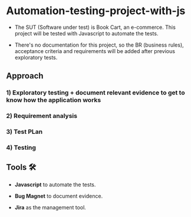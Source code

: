 # Automation-testing-project-with-js

- The SUT (Software under test) is Book Cart, an e-commerce. This project will be tested with Javascript to automate the tests.

- There's no documentation for this project, so the BR (business rules), acceptance criteria and requirements will be added after previous exploratory tests.


## Approach

### 1) Exploratory testing + document relevant evidence to get to know how the application works

### 2) Requirement analysis

### 3) Test PLan

### 4) Testing


## Tools 🛠️

- **Javascript** to automate the tests.
  
- **Bug Magnet** to document evidence.
  
- **Jira** as the management tool.
